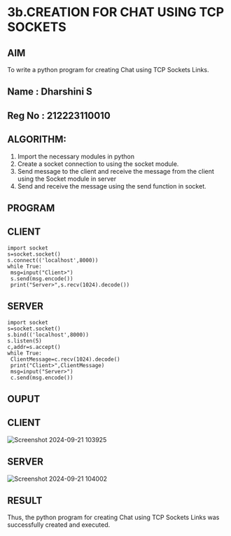 # 3b.CREATION FOR CHAT USING TCP SOCKETS
## AIM
To write a python program for creating Chat using TCP Sockets Links.
## Name : Dharshini S
## Reg No : 212223110010
## ALGORITHM:
1. Import the necessary modules in python
2. Create a socket connection to using the socket module.
3. Send message to the client and receive the message from the client using the Socket module in
 server
4. Send and receive the message using the send function in socket.
## PROGRAM
## CLIENT
```
import socket
s=socket.socket()
s.connect(('localhost',8000))
while True:
 msg=input("Client>")
 s.send(msg.encode())
 print("Server>",s.recv(1024).decode())
```
## SERVER
```
import socket
s=socket.socket()
s.bind(('localhost',8000))
s.listen(5)
c,addr=s.accept()
while True:
 ClientMessage=c.recv(1024).decode()
 print("Client>",ClientMessage)
 msg=input("Server>")
 c.send(msg.encode())
```
## OUPUT
## CLIENT
![Screenshot 2024-09-21 103925](https://github.com/user-attachments/assets/d9121e64-236f-4808-95d7-67d1dd59d334)

## SERVER
![Screenshot 2024-09-21 104002](https://github.com/user-attachments/assets/3ea4dbdb-e1a9-463d-b32d-91ade50ca9f1)

## RESULT
Thus, the python program for creating Chat using TCP Sockets Links was successfully 
created and executed.
